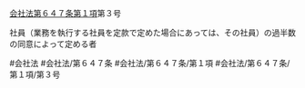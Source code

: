[会社法第６４７条第１項](会社法＿＿＿＿第６４７条第１項)第３号

社員（業務を執行する社員を定款で定めた場合にあっては、その社員）の過半数の同意によって定める者


#会社法
#会社法/第６４７条
#会社法/第６４７条/第１項
#会社法/第６４７条/第１項/第３号
